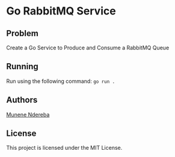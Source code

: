# Go RabbitMQ Service

## Problem

Create a Go Service to Produce and Consume a RabbitMQ Queue

## Running

Run using the following command: `go run .`

## Authors

[Munene Ndereba](https://github.com/munenendereba)

## License

This project is licensed under the MIT License.
